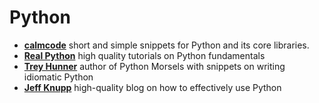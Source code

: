 # Python

- **[calmcode](https://calmcode.io/)**
  short and simple snippets for Python and its core libraries.
- **[Real Python](https://realpython.com/)**
  high quality tutorials on Python fundamentals
- **[Trey Hunner](https://treyhunner.com/)**
  author of Python Morsels with snippets on writing idiomatic Python
- **[Jeff Knupp](https://jeffknupp.com/)**
  high-quality blog on how to effectively use Python
